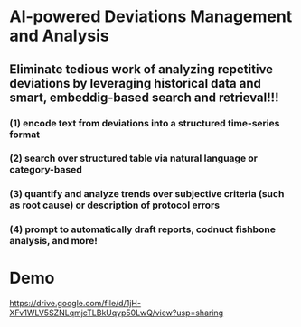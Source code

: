 # AI-powered Deviations Management and Analysis
##  Eliminate tedious work of analyzing repetitive deviations by leveraging historical data and smart, embeddig-based search and retrieval!!!

### (1) encode text from deviations into a structured time-series format
### (2) search over structured table via natural language or category-based
### (3) quantify and analyze trends over subjective criteria (such as root cause) or description of protocol errors
### (4) prompt to automatically draft reports, codnuct fishbone analysis, and more!

# Demo
https://drive.google.com/file/d/1jH-XFv1WLV5SZNLqmjcTLBkUqyp50LwQ/view?usp=sharing
